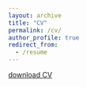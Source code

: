 ```yaml
---
layout: archive
title: "CV"
permalink: /cv/
author_profile: true
redirect_from:
  - /resume
---
```


[download CV](/files/CV_Kalinin.pdf)

<object data="/files/CV_Kalinin.pdf" width="1000" height="1000" type='application/pdf'></object>